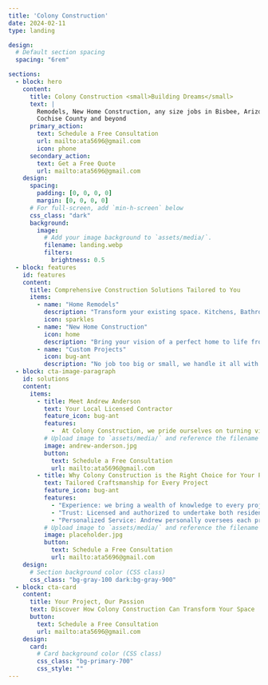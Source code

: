 ```yaml
---
title: 'Colony Construction'
date: 2024-02-11
type: landing

design:
  # Default section spacing
  spacing: "6rem"

sections:
  - block: hero
    content:
      title: Colony Construction <small>Building Dreams</small>
      text: |
        Remodels, New Home Construction, any size jobs in Bisbee, Arizona,<br />
        Cochise County and beyond
      primary_action:
        text: Schedule a Free Consultation
        url: mailto:ata5696@gmail.com
        icon: phone
      secondary_action:
        text: Get a Free Quote
        url: mailto:ata5696@gmail.com
    design:
      spacing:
        padding: [0, 0, 0, 0]
        margin: [0, 0, 0, 0]
      # For full-screen, add `min-h-screen` below
      css_class: "dark"
      background:
        image:
          # Add your image background to `assets/media/`.
          filename: landing.webp
          filters:
            brightness: 0.5
  - block: features
    id: features
    content:
      title: Comprehensive Construction Solutions Tailored to You
      items:
        - name: "Home Remodels"
          description: "Transform your existing space. Kitchens, Bathrooms, and more"
          icon: sparkles
        - name: "New Home Construction"
          icon: home
          description: "Bring your vision of a perfect home to life from the ground up."
        - name: "Custom Projects"
          icon: bug-ant
          description: "No job too big or small, we handle it all with precision and care."
  - block: cta-image-paragraph
    id: solutions
    content:
      items:
        - title: Meet Andrew Anderson
          text: Your Local Licensed Contractor
          feature_icon: bug-ant
          features:
            -  At Colony Construction, we pride ourselves on turning visions into reality. Andrew Anderson, with a keen eye for detail and a steadfast commitment to quality, offers top-notch construction services ranging from home remodels to grand new constructions. Based in Bisbee, AZ we extend our expertise across Cochise County and throughout the state of Arizona. No project is too big or small for us. Trust us to navigate the complexities of your construction needs with precision and care.
          # Upload image to `assets/media/` and reference the filename here
          image: andrew-anderson.jpg
          button:
            text: Schedule a Free Consultation
            url: mailto:ata5696@gmail.com
        - title: Why Colony Construction is the Right Choice for Your Project
          text: Tailored Craftsmanship for Every Project
          feature_icon: bug-ant
          features:
            - "Experience: we bring a wealth of knowledge to every project in Bisbee, Arizona and beyond"
            - "Trust: Licensed and authorized to undertake both residential and commercial projects."
            - "Personalized Service: Andrew personally oversees each project to ensure it meets our high standards and your personal needs."
          # Upload image to `assets/media/` and reference the filename here
          image: placeholder.jpg
          button:
            text: Schedule a Free Consultation
            url: mailto:ata5696@gmail.com
    design:
      # Section background color (CSS class)
      css_class: "bg-gray-100 dark:bg-gray-900"
  - block: cta-card
    content:
      title: Your Project, Our Passion
      text: Discover How Colony Construction Can Transform Your Space
      button:
        text: Schedule a Free Consultation
        url: mailto:ata5696@gmail.com
    design:
      card:
        # Card background color (CSS class)
        css_class: "bg-primary-700"
        css_style: ""
---
```

